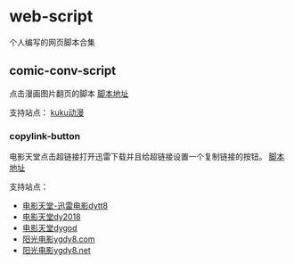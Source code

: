 # web-script
个人编写的网页脚本合集

## comic-conv-script
点击漫画图片翻页的脚本
[脚本地址](https://greasyfork.org/zh-CN/scripts/33966-%E6%BC%AB%E7%94%BB%E7%BF%BB%E9%A1%B5%E8%84%9A%E6%9C%AC)

支持站点：
[kuku动漫](http://comic.kukudm.com/)


### copylink-button
电影天堂点击超链接打开迅雷下载并且给超链接设置一个复制链接的按钮。
[脚本地址](https://greasyfork.org/zh-CN/scripts/35065-%E7%94%B5%E5%BD%B1%E5%A4%A9%E5%A0%82%E9%93%BE%E6%8E%A5%E5%A4%8D%E5%88%B6)

支持站点：
- [电影天堂-迅雷电影dytt8](http://www.dytt8.net/)
- [电影天堂dy2018](http://www.dy2018.com/)
- [电影天堂dygod](http://www.dygod.com/)
- [阳光电影ygdy8.com](http://www.ygdy8.com/)
- [阳光电影ygdy8.net](http://www.ygdy8.net/)

